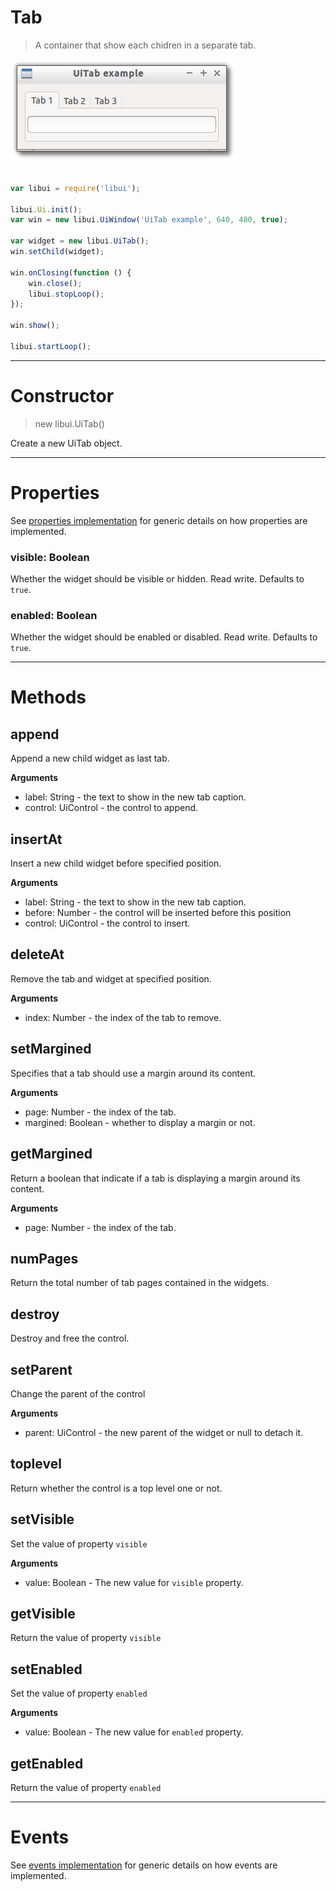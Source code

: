 
# Tab

> A container that show each chidren in a separate tab.

![UiTab example](media/UiTab.png)

```js

var libui = require('libui');

libui.Ui.init();
var win = new libui.UiWindow('UiTab example', 640, 480, true);

var widget = new libui.UiTab();
win.setChild(widget);

win.onClosing(function () {
	win.close();
	libui.stopLoop();
});

win.show();

libui.startLoop();

```

---

# Constructor

> new libui.UiTab()

Create a new UiTab object.

---

# Properties

See [properties implementation](properties.md) for generic details on how properties are implemented.


### visible: Boolean

Whether the widget should be visible or hidden. 
Read write.
Defaults to `true`.



### enabled: Boolean

Whether the widget should be enabled or disabled. 
Read write.
Defaults to `true`.




---

# Methods


## append

Append a new child widget as last tab.


**Arguments**

* label: String - the text to show in the new tab caption.
* control: UiControl - the control to append.



## insertAt

Insert a new child widget before specified position.


**Arguments**

* label: String - the text to show in the new tab caption.
* before: Number - the control will be inserted before this position
* control: UiControl - the control to insert.



## deleteAt

Remove the tab and widget at specified position.


**Arguments**

* index: Number - the index of the tab to remove.



## setMargined

Specifies that a tab should use a margin around its content.


**Arguments**

* page: Number - the index of the tab.
* margined: Boolean - whether to display a margin or not.



## getMargined

Return a boolean that indicate if a tab is displaying a margin around its content.


**Arguments**

* page: Number - the index of the tab.



## numPages

Return the total number of tab pages contained in the widgets.




## destroy

Destroy and free the control.




## setParent

Change the parent of the control


**Arguments**

* parent: UiControl - the new parent of the widget or null to detach it.



## toplevel

Return whether the control is a top level one or not.




## setVisible

Set the value of property `visible`

**Arguments**

* value: Boolean - The new value for `visible` property.

## getVisible

Return the value of property `visible`



## setEnabled

Set the value of property `enabled`

**Arguments**

* value: Boolean - The new value for `enabled` property.

## getEnabled

Return the value of property `enabled`



---

# Events

See [events implementation](events.md) for generic details on how events are implemented.




